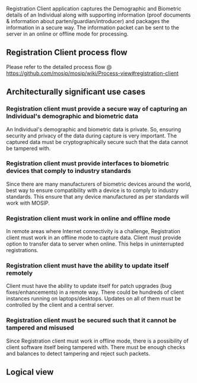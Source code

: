 Registration Client application captures the Demographic and Biometric details of an Individual along with supporting information (proof documents & information about parten/guardian/introducer) and packages the information in a secure way. The information packet can be sent to the server in an online or offline mode for processing. 

## Registration Client process flow
Please refer to the detailed process flow @ https://github.com/mosip/mosip/wiki/Process-view#registration-client

## Architecturally significant use cases
### Registration client must provide a secure way of capturing an Individual's demographic and biometric data
An Individual's demographic and biometric data is private. So, ensuring security and privacy of the data during capture is very important. The captured data must be cryptographically secure such that the data cannot be tampered with. 

### Registration client must provide interfaces to biometric devices that comply to industry standards
Since there are many manufacturers of biometric devices around the world, best way to ensure compatibility with a device is to comply to industry standards. This ensure that any device manufactured as per standards will work with MOSIP.

### Registration client must work in online and offline mode
In remote areas where Internet connectivity is a challenge, Registration client must work in an offline mode to capture data. Client must provide option to transfer data to server when online. This helps in uninterrupted registrations. 

### Registration client must have the ability to update itself remotely
Client must have the ability to update itself for patch upgrades (bug fixes/enhancements) in a remote way. There could be hundreds of client instances running on laptops/desktops. Updates on all of them must be controlled by the client and a central server.

### Registration client must be secured such that it cannot be tampered and misused
Since Registration client must work in offline mode, there is a possibility of client software itself being tampered with. There must be enough checks and balances to detect tampering and reject such packets.
## Logical view